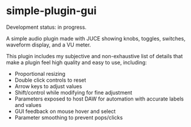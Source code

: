 # simple-plugin-gui

Development status: in progress.

A simple audio plugin made with JUCE showing knobs, toggles, switches, waveform display, and a VU meter.

This plugin includes my subjective and non-exhaustive list of details that make a plugin feel high quality and easy to use, including:
* Proportional resizing
* Double click controls to reset
* Arrow keys to adjust values
* Shift/control while modifying for fine adjustment
* Parameters exposed to host DAW for automation with accurate labels and values
* GUI feedback on mouse hover and select
* Parameter smoothing to prevent pops/clicks
